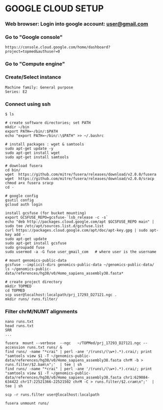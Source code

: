 # GOOGLE CLOUD SETUP #

### Web browser: Login into google account: user@gmail.com ###

### Go to "Google console" ### 
    https://console.cloud.google.com/home/dashboard?project=topmed&authuser=0

### Go to "Compute engine" ###

### Create/Select instance ###
    Machine family: General purpose
    Series: E2

### Connect using ssh ###

    $ ls
 
    # create software directories; set PATH
    mkdir ~/bin
    export PATH=~/bin/:$PATH
    echo "export PATH=~/bin/:\$PATH" >> ~/.bashrc
 
    # install packages : wget & samtools
    sudo apt-get update -y
    sudo apt-get install wget
    sudo apt-get install samtools
 
    # download fusera
    cd bin/
    wget  https://github.com/mitre/fusera/releases/download/v2.0.0/fusera 
    wget  https://github.com/mitre/fusera/releases/download/v2.0.0/sracp
    chmod a+x fusera sracp 
    cd -
 
    # google config
    gsutil config 
    gcloud auth login
 
    install gcsfuse (for bucket mounting)
    export GCSFUSE_REPO=gcsfuse-`lsb_release -c -s`
    echo "deb http://packages.cloud.google.com/apt $GCSFUSE_REPO main" | sudo tee /etc/apt/sources.list.d/gcsfuse.list
    curl https://packages.cloud.google.com/apt/doc/apt-key.gpg | sudo apt-key add -
    sudo apt-get update
    sudo apt-get install gcsfuse
    sudo groupadd fuse
    sudo usermod -a -G fuse user_gmail_com   # where user is the username

    # mount genomics-public-data
    gcsfuse --implicit-dirs genomics-public-data ~/genomics-public-data/ 
    ls ~/genomics-public-data/references/hg38/v0/Homo_sapiens_assembly38.fasta*

    # create project directory
    mkdir TOPMED
    cd TOPMED
    scp user@localhost:localpath/prj_17293_D27121.ngc .    
    mkdir runs/ runs.filter/

### Filter chrM/NUMT alignments ###

    nano runs.txt 
    head runs.txt 
    SRR
    ...
  
    fusera  mount --verbose  --ngc   ~/TOPMed/prj_17293_D27121.ngc --accession runs.txt runs/ & 
    find runs/ -name "*crai" | perl -ane '/(runs\/(\w+).*).crai/; print "samtools view $1 -T ~/genomics-public-data/references/hg38/v0/Homo_sapiens_assembly38.fasta chrM -b > runs.filter/$2.bam\n";'  | tee | sh
    find runs/ -name "*crai" | perl -ane '/(runs\/(\w+).*).crai/; print "samtools view $1 -T ~/genomics-public-data/references/hg38/v0/Homo_sapiens_assembly38.fasta chr1:629084-634422 chr17:22521366-22521502 chrM -C > runs.filter/$2.cram\n";'  | tee | sh
    
    scp -r runs.filter user@localhost:localpath
    
    fusera unmount runs/

